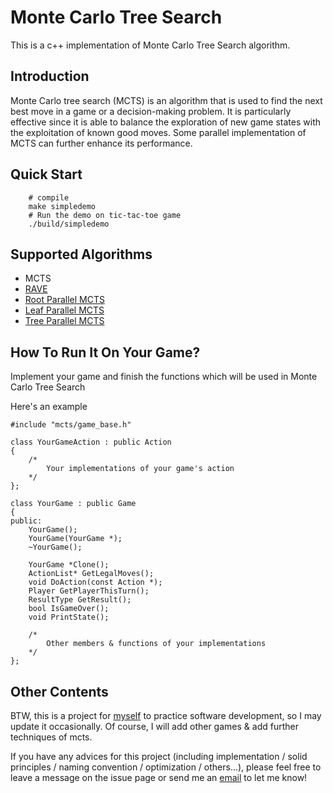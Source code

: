# Monte Carlo Tree Search

This is a c++ implementation of Monte Carlo Tree Search algorithm.

## Introduction

Monte Carlo tree search (MCTS) is an algorithm that is used to find the next best move in a game or a decision-making problem. It is particularly effective since it is able to balance the exploration of new game states with the exploitation of known good moves.
Some parallel implementation of MCTS can further enhance its performance.

## Quick Start

```
    # compile
    make simpledemo
    # Run the demo on tic-tac-toe game
    ./build/simpledemo
```

## Supported Algorithms

- MCTS
- [RAVE](https://doi.org/10.1016/j.artint.2011.03.007)
- [Root Parallel MCTS](https://dke.maastrichtuniversity.nl/m.winands/documents/multithreadedMCTS2.pdf)
- [Leaf Parallel MCTS](https://dke.maastrichtuniversity.nl/m.winands/documents/multithreadedMCTS2.pdf)
- [Tree Parallel MCTS](https://dke.maastrichtuniversity.nl/m.winands/documents/multithreadedMCTS2.pdf)

## How To Run It On Your Game?

Implement your game and finish the functions which will be used in Monte Carlo Tree Search

Here's an example

```code=cpp
#include "mcts/game_base.h"

class YourGameAction : public Action
{
    /*
        Your implementations of your game's action
    */
};

class YourGame : public Game
{
public:
    YourGame();
    YourGame(YourGame *);
    ~YourGame();

    YourGame *Clone();
    ActionList* GetLegalMoves();
    void DoAction(const Action *);
    Player GetPlayerThisTurn();
    ResultType GetResult();
    bool IsGameOver();
    void PrintState();

    /*
        Other members & functions of your implementations
    */
};
```

## Other Contents

BTW, this is a project for [myself](https://github.com/072jiajia) to practice software development,
so I may update it occasionally.
Of course, I will add other games & add further techniques of mcts.

If you have any advices for this project (including implementation / solid principles / naming convention / optimization / others...),
please feel free to leave a message on the issue page or send me an [email](mailto:jijiawu.cs@gmail.com) to let me know!
